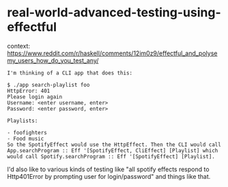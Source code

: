# real-world-advanced-testing-using-effectful

context: https://www.reddit.com/r/haskell/comments/12im0z9/effectful_and_polysemy_users_how_do_you_test_any/

```
I'm thinking of a CLI app that does this:

$ ./app search-playlist foo
HttpError: 401
Please login again
Username: <enter username, enter>
Password: <enter password, enter>

Playlists:

- foofighters
- Food music
So the SpotifyEffect would use the HttpEffect. Then the CLI would call App.searchProgram :: Eff '[SpotifyEffect, CliEffect] [Playlist] which would call Spotify.searchProgram :: Eff '[SpotifyEffect] [Playlist].
```

I'd also like to various kinds of testing like "all spotify effects respond to Http401Error by prompting user for login/password" and things like that.

